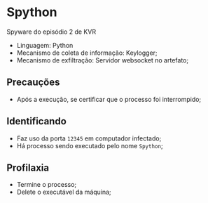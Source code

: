 # Spython

Spyware do episódio 2 de KVR

- Linguagem: Python
- Mecanismo de coleta de informação: Keylogger;
- Mecanismo de exfiltração: Servidor websocket no artefato;

## Precauções

- Após a execução, se certificar que o processo foi interrompido;

## Identificando

- Faz uso da porta `12345` em computador infectado;
- Há processo sendo executado pelo nome `Spython`;

## Profilaxia

- Termine o processo;
- Delete o executável da máquina;
